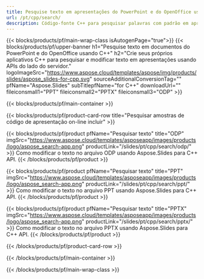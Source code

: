 ```yaml
---
title: Pesquise texto em apresentações do PowerPoint e do OpenOffice usando C++
url: /pt/cpp/search/
description: Código-fonte C++ para pesquisar palavras com padrão em apresentações PowerPoint e OpenOffice™
---
```


{{< blocks/products/pf/main-wrap-class isAutogenPage="true">}}
{{< blocks/products/pf/upper-banner h1="Pesquise texto em documentos do PowerPoint e do OpenOffice usando C++" h2="Crie seus próprios aplicativos C++ para pesquisar e modificar texto em apresentações usando APIs do lado do servidor." logoImageSrc="https://www.aspose.cloud/templates/aspose/img/products/slides/aspose_slides-for-cpp.svg" sourceAdditionalConversionTag="" pfName="Aspose.Slides" subTitlepfName="for C++" downloadUrl="" fileiconsmall1="PPT" fileiconsmall2="PPTX" fileiconsmall3="ODP" >}}

{{< blocks/products/pf/main-container >}}

{{< blocks/products/pf/product-card-row title="Pesquisar amostras de código de apresentação on-line incluir" >}}

{{< blocks/products/pf/product pfName="Pesquisar texto" title="ODP" imgSrc="https://www.aspose.cloud/templates/asposeapp/images/products/logo/aspose_search-app.png" productLink="/slides/pt/cpp/search/odp/" >}}
Como modificar o texto no arquivo ODP usando Aspose.Slides para C++ API.
{{< /blocks/products/pf/product >}}

{{< blocks/products/pf/product pfName="Pesquisar texto" title="PPT" imgSrc="https://www.aspose.cloud/templates/asposeapp/images/products/logo/aspose_search-app.png" productLink="/slides/pt/cpp/search/ppt/" >}}
Como modificar o texto no arquivo PPT usando Aspose.Slides para C++ API.
{{< /blocks/products/pf/product >}}

{{< blocks/products/pf/product pfName="Pesquisar texto" title="PPTX" imgSrc="https://www.aspose.cloud/templates/asposeapp/images/products/logo/aspose_search-app.png" productLink="/slides/pt/cpp/search/pptx/" >}}
Como modificar o texto no arquivo PPTX usando Aspose.Slides para C++ API.
{{< /blocks/products/pf/product >}}



{{< /blocks/products/pf/product-card-row >}}

{{< /blocks/products/pf/main-container >}}
    
{{< /blocks/products/pf/main-wrap-class >}}